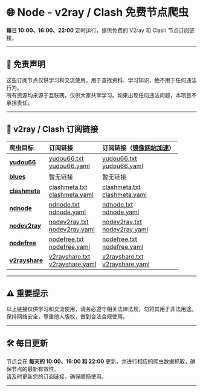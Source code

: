 # 🌐 **Node - v2ray / Clash 免费节点爬虫**

**每日 10:00、16:00、22:00** 定时运行，提供免费的 V2ray 和 Clash 节点订阅链接。

---

## 🚨 **免责声明**

这些订阅节点仅供学习和交流使用，用于查找资料、学习知识，绝不用于任何违法行为。  
所有资源均来源于互联网，仅供大家共享学习。如果出现任何违法问题，本项目不承担责任。

---

## 🔗 **v2ray / Clash 订阅链接**

| **爬虫目标** | **订阅链接** | **订阅链接（[镜像网站加速](https://ghgo.xyz/)）** |
|:------------------|:--------------------------------------------------------|:-----------------------------------------------------------|
| **[yudou66](https://www.yudou66.com)** | [yudou66.txt](https://raw.githubusercontent.com/makebl/node/main/nodes/yudou66.txt)<br>[yudou66.yaml](https://raw.githubusercontent.com/makebl/node/main/nodes/yudou66.yaml) | [yudou66.txt](https://ghgo.xyz/raw.githubusercontent.com/makebl/node/main/nodes/yudou66.txt)<br>[yudou66.yaml](https://ghgo.xyz/raw.githubusercontent.com/makebl/node/main/nodes/yudou66.yaml) |
| **[blues](https://blues2022.blogspot.com)** | 暂无链接 | 暂无链接 |
| **[clashmeta](https://clash-meta.github.io)** | [clashmeta.txt](https://raw.githubusercontent.com/makebl/node/main/nodes/clashmeta.txt)<br>[clashmeta.yaml](https://raw.githubusercontent.com/makebl/node/main/nodes/clashmeta.yaml) | [clashmeta.txt](https://ghgo.xyz/raw.githubusercontent.com/makebl/node/main/nodes/clashmeta.txt)<br>[clashmeta.yaml](https://ghgo.xyz/raw.githubusercontent.com/makebl/node/main/nodes/clashmeta.yaml) |
| **[ndnode](https://www.naidounode.com)** | [ndnode.txt](https://raw.githubusercontent.com/makebl/node/main/nodes/ndnode.txt)<br>[ndnode.yaml](https://raw.githubusercontent.com/makebl/node/main/nodes/ndnode.yaml) | [ndnode.txt](https://ghgo.xyz/raw.githubusercontent.com/makebl/node/main/nodes/ndnode.txt)<br>[ndnode.yaml](https://ghgo.xyz/raw.githubusercontent.com/makebl/node/main/nodes/ndnode.yaml) |
| **[nodev2ray](https://nodev2ray.com)** | [nodev2ray.txt](https://raw.githubusercontent.com/makebl/node/main/nodes/nodev2ray.txt)<br>[nodev2ray.yaml](https://raw.githubusercontent.com/makebl/node/main/nodes/nodev2ray.yaml) | [nodev2ray.txt](https://ghgo.xyz/raw.githubusercontent.com/makebl/node/main/nodes/nodev2ray.txt)<br>[nodev2ray.yaml](https://ghgo.xyz/raw.githubusercontent.com/makebl/node/main/nodes/nodev2ray.yaml) |
| **[nodefree](https://nodefree.org)** | [nodefree.txt](https://raw.githubusercontent.com/makebl/node/main/nodes/nodefree.txt)<br>[nodefree.yaml](https://raw.githubusercontent.com/makebl/node/main/nodes/nodefree.yaml) | [nodefree.txt](https://ghgo.xyz/raw.githubusercontent.com/makebl/node/main/nodes/nodefree.txt)<br>[nodefree.yaml](https://ghgo.xyz/raw.githubusercontent.com/makebl/node/main/nodes/nodefree.yaml) |
| **[v2rayshare](https://v2rayshare.com)** | [v2rayshare.txt](https://raw.githubusercontent.com/makebl/node/main/nodes/v2rayshare.txt)<br>[v2rayshare.yaml](https://raw.githubusercontent.com/makebl/node/main/nodes/v2rayshare.yaml) | [v2rayshare.txt](https://ghgo.xyz/raw.githubusercontent.com/makebl/node/main/nodes/v2rayshare.txt)<br>[v2rayshare.yaml](https://ghgo.xyz/raw.githubusercontent.com/makebl/node/main/nodes/v2rayshare.yaml) |

---

## ⚠️ **重要提示**

以上链接仅供学习和交流使用，请务必遵守相关法律法规，勿将其用于非法用途。  
保持网络安全，尊重他人版权，做到合法合规使用。

---

## 🛠 **每日更新**

节点会在 **每天的 10:00、16:00 和 22:00** 更新，并进行相应的爬虫数据抓取，确保节点的最新有效性。  
请及时更新您的订阅链接，确保顺畅使用。

---
